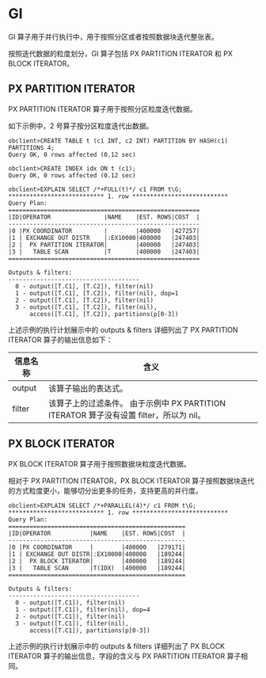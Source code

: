 GI 
=======================

GI 算子用于并行执行中，用于按照分区或者按照数据块迭代整张表。

按照迭代数据的粒度划分，GI 算子包括 PX PARTITION ITERATOR 和 PX BLOCK ITERATOR。

PX PARTITION ITERATOR 
------------------------------------------

PX PARTITION ITERATOR 算子用于按照分区粒度迭代数据。

如下示例中，2 号算子按分区粒度迭代出数据。

    obclient>CREATE TABLE t (c1 INT, c2 INT) PARTITION BY HASH(c1) PARTITIONS 4;
    Query OK, 0 rows affected (0.12 sec)
    
    obclient>CREATE INDEX idx ON t (c1);
    Query OK, 0 rows affected (0.12 sec)
    
    obclient>EXPLAIN SELECT /*+FULL(t)*/ c1 FROM t\G;
    *************************** 1. row ***************************
    Query Plan:
    ======================================================
    |ID|OPERATOR               |NAME    |EST. ROWS|COST  |
    ------------------------------------------------------
    |0 |PX COORDINATOR         |        |400000   |427257|
    |1 | EXCHANGE OUT DISTR    |:EX10000|400000   |247403|
    |2 |  PX PARTITION ITERATOR|        |400000   |247403|
    |3 |   TABLE SCAN          |T       |400000   |247403|
    ======================================================
    
    Outputs & filters:
    -------------------------------------
      0 - output([T.C1], [T.C2]), filter(nil)
      1 - output([T.C1], [T.C2]), filter(nil), dop=1
      2 - output([T.C1], [T.C2]), filter(nil)
      3 - output([T.C1], [T.C2]), filter(nil),
          access([T.C1], [T.C2]), partitions(p[0-3])



上述示例的执行计划展示中的 outputs \& filters 详细列出了 PX PARTITION ITERATOR 算子的输出信息如下：


|  信息名称  |                                      含义                                       |
|--------|-------------------------------------------------------------------------------|
| output | 该算子输出的表达式。                                                                    |
| filter | 该算子上的过滤条件。 由于示例中 PX PARTITION ITERATOR 算子没有设置 filter，所以为 nil。 |



PX BLOCK ITERATOR 
--------------------------------------

PX BLOCK ITERATOR 算子用于按照数据块粒度迭代数据。

相对于 PX PARTITION ITERATOR，PX BLOCK ITERATOR 算子按照数据块迭代的方式粒度更小，能够切分出更多的任务，支持更高的并行度。

    obclient>EXPLAIN SELECT /*+PARALLEL(4)*/ c1 FROM t\G;
    *************************** 1. row ***************************
    Query Plan:
    ==================================================
    |ID|OPERATOR           |NAME    |EST. ROWS|COST  |
    --------------------------------------------------
    |0 |PX COORDINATOR     |        |400000   |279171|
    |1 | EXCHANGE OUT DISTR|:EX10000|400000   |189244|
    |2 |  PX BLOCK ITERATOR|        |400000   |189244|
    |3 |   TABLE SCAN      |T(IDX)  |400000   |189244|
    ==================================================
    
    Outputs & filters:
    -------------------------------------
      0 - output([T.C1]), filter(nil)
      1 - output([T.C1]), filter(nil), dop=4
      2 - output([T.C1]), filter(nil)
      3 - output([T.C1]), filter(nil),
          access([T.C1]), partitions(p[0-3])



上述示例的执行计划展示中的 outputs \& filters 详细列出了 PX BLOCK ITERATOR 算子的输出信息，字段的含义与 PX PARTITION ITERATOR 算子相同。
